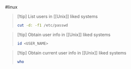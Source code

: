 #linux

>[!tip] List users in [[Unix]] liked systems
>```bash
>cut -d: -f1 /etc/passwd
>```

>[!tip] Obtain user info in [[Unix]] liked systems
>```bash
>id <USER_NAME>
>```

>[!tip] Obtain current user info in [[Unix]] liked systems
>```bash
>who
>```